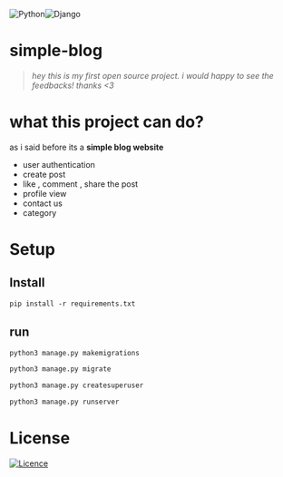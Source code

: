 ![Python](https://img.shields.io/badge/python-3670A0?style=for-the-badge&logo=python&logoColor=ffdd54)![Django](https://img.shields.io/badge/Django-092E20?style=for-the-badge&logo=django&logoColor=white)
# simple-blog
 >*hey this is my first open source project. i would happy to see the feedbacks! thanks  &lt;3*
# what this project can do?
as i said before its a **simple blog website**
+ user authentication
+ create post
+ like , comment , share the post
+ profile view
+ contact us
+ category

# Setup
## Install

```txt
pip install -r requirements.txt
```

## run
```bash 
python3 manage.py makemigrations
```
```bash
python3 manage.py migrate
```
```bash
python3 manage.py createsuperuser
```
```bash
python3 manage.py runserver
```
# License
[![Licence](https://img.shields.io/github/license/Ileriayo/markdown-badges?style=for-the-badge)](./LICENSE)
